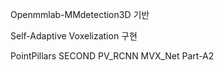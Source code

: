 Openmmlab-MMdetection3D 기반 

Self-Adaptive Voxelization 구현 

PointPillars
SECOND
PV_RCNN
MVX_Net
Part-A2
